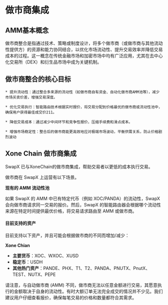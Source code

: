 # 做市商集成

## AMM基本概念
做市商整合是指通过技术、策略或制度设计，将多个做市商（或做市商与其他流动性提供方）的资源和能力协同结合，以优化市场流动性、提升交易效率并降低交易成本的过程。这一概念在传统金融市场和加密市场中均有广泛应用，尤其在去中心化交易所（DEX）和衍生品市场中成为关键机制。

## 做市商整合的核心目标
    * 提升流动性：通过整合多来源的流动性（如做市商自有资金、自动化做市商AMM池等），减少市场买卖价差，增强交易深度。

    * 优化交易执行：智能路由技术根据实时报价，将交易分配到价格最优的做市商或流动性池中，确保用户获得最佳成交价211。

    * 降低交易成本：通过减少中间环节和竞争性报价，压缩手续费和滑点成本。

    * 增强市场稳定性：整合后的做市商能更高效地应对极端市场波动，平衡供需关系，防止价格剧烈波动

## Xone Chain 做市商集成

SwapX 已与XoneChain的做市商集成，帮助交易者以更低的成本执行交易。

做市商在 SwapX 上运营有以下场景。

**现有的 AMM 流动性池**

如果 SwapX 的 AMM 中已有特定代币（例如 XOC/PANDA）的流动性，SwapX 会向做市商请求同一交易的报价。然后，SwapX 的智能路由器会根据哪个流动性来源在特定时间提供最优价格，将交易请求路由至 AMM 或做市商。

#### 目前支持的资产

目前支持以下资产，并且可能会根据做市商的不同而增加/减少：

**Xone Chian**

* **主要货币**：XOC、WXOC、XUSD
* **稳定币**：USDH
* **其他热门资产**：PANDE、PHX、T1、T2、PANDA、PNUTX、PnutX、TEST、NUTX、PEPE

请注意，与自动做市商 (AMM) 不同，做市商无法以任意金额进行交易，其愿意执行的金额取决于自身的流动性。有时大额订单无法完全成交的情况并不少见。我们建议用户仔细查看报价，确保每笔交易的价格和数量都符合其需求。



